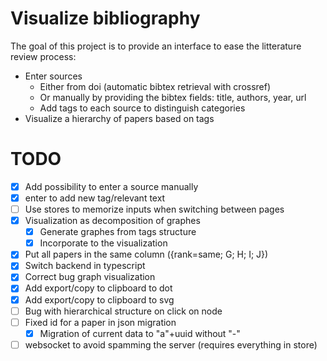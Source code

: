 # Visualize bibliography

The goal of this project is to provide an interface to ease the litterature review process:
- Enter sources
  - Either from doi (automatic bibtex retrieval with crossref)
  - Or manually by providing the bibtex fields: title, authors, year, url
  - Add tags to each source to distinguish categories
- Visualize a hierarchy of papers based on tags

# TODO
- [x] Add possibility to enter a source manually
- [x] enter to add new tag/relevant text
- [ ] Use stores to memorize inputs when switching between pages
- [x] Visualization as decomposition of graphes
  - [x] Generate graphes from tags structure
  - [x] Incorporate to the visualization
- [x] Put all papers in the same column ({rank=same; G; H; I; J})
- [x] Switch backend in typescript
- [x] Correct bug graph visualization
- [x] Add export/copy to clipboard to dot
- [x] Add export/copy to clipboard to svg 
- [ ] Bug with hierarchical structure on click on node
- [ ] Fixed id for a paper in json migration 
  - [x] Migration of current data to "a"+uuid without "-"
- [ ] websocket to avoid spamming the server (requires everything in store)